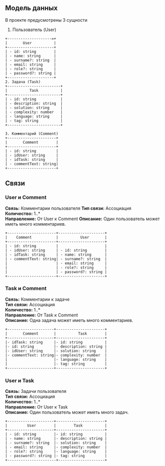 ## Модель данных

В проекте предусмотрены 3 сущности

1. Пользователь (User)

```plaintext
+--------------------=+
|       User          |
+---------------------+
| - id: string        |
| - name: string      |
| - surname?: string  |
| - email: string     |
| - role?: string     |
| - password?: string |
+---------------------+
2. Задача (Task)
+------------------------+
|          Task          |
+------------------------+
| - id: string           |
| - description: string  |
| - solution: string     |
| - complexity: number   |
| - language: string     |
| - tag: string          |
+------------------------+

3. Комментарий (Comment)
+----------------------+
|       Comment        |
+----------------------+
| - id: string         |
| - idUser: string     |
| - idTask: string     |
| - commentText: string|
+----------------------+
```

## Связи

### User и Comment

**Связь:** Комментарии пользователя
**Тип связи:** Ассоциация  
**Количество:** 1..\*  
**Направление:** От User к Comment
**Описание:** Один пользователь может иметь много комментариев.

```plaintext
+----------------------+---------------------+
|    Comment           |          User       |
+----------------------+---------------------+
| - id: string         |                     |
| - idUser: string     | - id: string        |
| - idTask: string     | - name: string      |
| - commentText: string| - surname?: string  |
|                      | - email: string     |
|                      | - role?: string     |
|                      | - password?: string |
+----------------------+---------------------+

```

### Task и Comment

**Связь:** Комментарии к задаче  
**Тип связи:** Ассоциация  
**Количество:** 1..\*  
**Направление:** От Task к Comment  
**Описание:** Одна задача может иметь много комментариев.

```plaintext
+---------------------+----------------------+
|       Comment       |          Task        |
+---------------------+----------------------+
|- idTask: string     |- id: string          |
|- id: string         |- description: string |
|- idUser: string     |- solution: string    |
|- commentText: string|- complexity: number  |
|                     |- language: string    |
|                     |- tag: string         |
+---------------------+----------------------+
```

### User и Task

**Связь:** Задачи пользователя  
**Тип связи:** Ассоциация  
**Количество:** 1..\*  
**Направление:** От User к Task  
**Описание:** Один пользователь может иметь много задач.

```plaintext
+---------------------+----------------------+
|         User        |        Task          |
+---------------------+----------------------+
| - id: string        |- id: string          |
| - name: string      |- description: string |
| - surname?: string  |- solution: string    |
| - email: string     |- complexity: number  |
| - role?: string     |- language: string    |
| - password?: string |- tag: string         |
+----------------------+---------------------+
```
